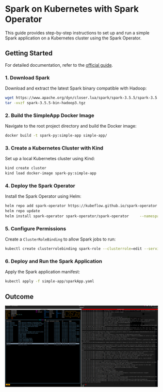 # Spark on Kubernetes with Spark Operator

This guide provides step-by-step instructions to set up and run a simple Spark application on a Kubernetes cluster using the Spark Operator.

## Getting Started

For detailed documentation, refer to the [official guide](https://www.kubeflow.org/docs/components/spark-operator/getting-started/).

### 1. Download Spark

Download and extract the latest Spark binary compatible with Hadoop:

```bash
wget https://www.apache.org/dyn/closer.lua/spark/spark-3.5.5/spark-3.5.5-bin-hadoop3.tgz
tar -xvzf spark-3.5.5-bin-hadoop3.tgz
```

### 2. Build the SimpleApp Docker Image

Navigate to the root project directory and build the Docker image:

```bash
docker build -t spark-py:simple-app simple-app/
```

### 3. Create a Kubernetes Cluster with Kind

Set up a local Kubernetes cluster using Kind:

```bash
kind create cluster
kind load docker-image spark-py:simple-app
```

### 4. Deploy the Spark Operator

Install the Spark Operator using Helm:

```bash
helm repo add spark-operator https://kubeflow.github.io/spark-operator
helm repo update
helm install spark-operator spark-operator/spark-operator     --namespace spark-operator --create-namespace --wait
```

### 5. Configure Permissions

Create a `ClusterRoleBinding` to allow Spark jobs to run:

```bash
kubectl create clusterrolebinding spark-role --clusterrole=edit --serviceaccount=default:default --namespace=default
```

### 6. Deploy and Run the Spark Application

Apply the Spark application manifest:

```bash
kubectl apply -f simple-app/sparkApp.yaml
```

## Outcome

![outcome](./assets/outcome.png)

